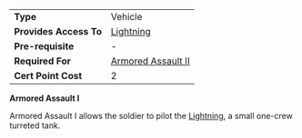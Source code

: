 |                        |                                             |
| ---------------------- | ------------------------------------------- |
| **Type**               | Vehicle                                     |
| **Provides Access To** | [Lightning](../vehicles/Lightning.md)       |
| **Pre-requisite**      | \-                                          |
| **Required For**       | [Armored Assault II](Armored_Assault_II.md) |
| **Cert Point Cost**    | 2                                           |

**Armored Assault I**

Armored Assault I allows the soldier to pilot the
[Lightning](../vehicles/Lightning.md), a small one-crew turreted tank.


